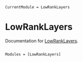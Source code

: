 ```@meta
CurrentModule = LowRankLayers
```

# LowRankLayers

Documentation for [LowRankLayers](https://github.com/MurrellGroup/LowRankLayers.jl).

```@index
```

```@autodocs
Modules = [LowRankLayers]
```
